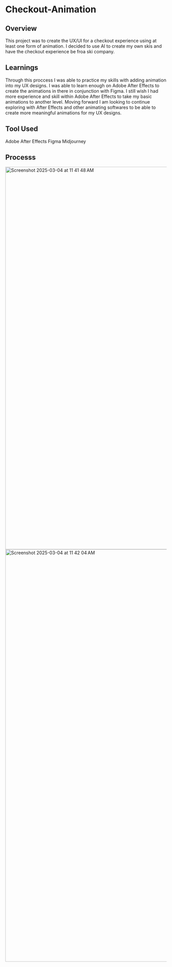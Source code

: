 # Checkout-Animation

## Overview
This project was to create the UX/UI for a checkout experience using at least one form of animation. I decided to use AI to create my own skis and have the checkout experience be froa ski company.

## Learnings
Through this proccess I was able to practice my skills with adding animation into my UX designs. I was able to learn enough on Adobe After Effects to create the animations in there in conjunction with Figma. I still wish I had more experience and skill within Adobe After Effects to take my basic animations to another level. Moving forward I am looking to continue exploring with After Effects and other animating softwares to be able to create more meaningful animations for my UX designs. 

## Tool Used
Adobe After Effects
Figma
Midjourney

## Processs
<img width="1193" alt="Screenshot 2025-03-04 at 11 41 48 AM" src="https://github.com/user-attachments/assets/58bd0421-c439-4dff-b99f-dfc6fbe9d280" />
<img width="1286" alt="Screenshot 2025-03-04 at 11 42 04 AM" src="https://github.com/user-attachments/assets/8e8247b5-32c9-42a7-a36c-e2b47af5bf26" />

